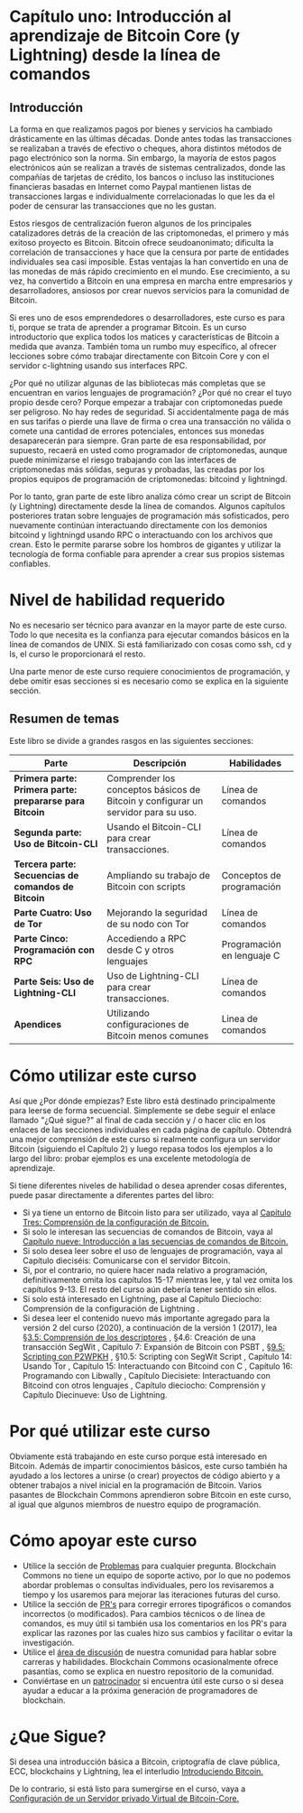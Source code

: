 # Capítulo uno: Introducción al aprendizaje de Bitcoin Core (y Lightning) desde la línea de comandos

## Introducción

La forma en que realizamos pagos por bienes y servicios ha cambiado drásticamente en las últimas décadas. Donde antes todas las transacciones se realizaban a través de efectivo o cheques, ahora distintos métodos de pago electrónico son la norma. Sin embargo, la mayoría de estos pagos electrónicos aún se realizan a través de sistemas centralizados, donde las compañías de tarjetas de crédito, los bancos o incluso las instituciones financieras basadas en Internet como Paypal mantienen listas de transacciones largas e individualmente correlacionadas lo que les da el poder de censurar las transacciones que no les gustan.

Estos riesgos de centralización fueron algunos de los principales catalizadores detrás de la creación de las criptomonedas, el primero y más exitoso proyecto es Bitcoin. Bitcoin ofrece seudoanonimato; dificulta la correlación de transacciones y hace que la censura por parte de entidades individuales sea casi imposible. Estas ventajas la han convertido en una de las monedas de más rápido crecimiento en el mundo. Ese crecimiento, a su vez, ha convertido a Bitcoin en una empresa en marcha entre empresarios y desarrolladores, ansiosos por crear nuevos servicios para la comunidad de Bitcoin.

Si eres uno de esos emprendedores o desarrolladores, este curso es para ti, porque se trata de aprender a programar Bitcoin. Es un curso introductorio que explica todos los matices y características de Bitcoin a medida que avanza. También toma un rumbo muy específico, al ofrecer lecciones sobre cómo trabajar directamente con Bitcoin Core y con el servidor c-lightning usando sus interfaces RPC.

¿Por qué no utilizar algunas de las bibliotecas más completas que se encuentran en varios lenguajes de programación? ¿Por qué no crear el tuyo propio desde cero? Porque empezar a trabajar con criptomonedas puede ser peligroso. No hay redes de seguridad. Si accidentalmente paga de más en sus tarifas o pierde una llave de firma o crea una transacción no válida o comete una cantidad de errores potenciales, entonces sus monedas desaparecerán para siempre. Gran parte de esa responsabilidad, por supuesto, recaerá en usted como programador de criptomonedas, aunque puede minimizarse el riesgo trabajando con las interfaces de criptomonedas más sólidas, seguras y probadas, las creadas por los propios equipos de programación de criptomonedas: bitcoind y lightningd.

Por lo tanto, gran parte de este libro analiza cómo crear un script de Bitcoin (y Lightning) directamente desde la línea de comandos. Algunos capítulos posteriores tratan sobre lenguajes de programación más sofisticados, pero nuevamente continúan interactuando directamente con los demonios bitcoind y lightningd usando RPC o interactuando con los archivos que crean. Esto le permite pararse sobre los hombros de gigantes y utilizar la tecnología de forma confiable para aprender a crear sus propios sistemas confiables.

# Nivel de habilidad requerido

No es necesario ser técnico para avanzar en la mayor parte de este curso. Todo lo que necesita es la confianza para ejecutar comandos básicos en la línea de comandos de UNIX. Si está familiarizado con cosas como ssh, cd y ls, el curso le proporcionará el resto.

Una parte menor de este curso requiere conocimientos de programación, y debe omitir esas secciones si es necesario como se explica en la siguiente sección.

## Resumen de temas

Este libro se divide a grandes rasgos en las siguientes secciones:

| Parte | Descripción | Habilidades |
|-------|---------|---------|
| **Primera parte: Primera parte: prepararse para Bitcoin** | Comprender los conceptos básicos de Bitcoin y configurar un servidor para su uso. | Línea de comandos | 
| **Segunda parte: Uso de Bitcoin-CLI** | Usando el Bitcoin-CLI para crear transacciones. | Línea de comandos |
| **Tercera parte: Secuencias de comandos de Bitcoin** | Ampliando su trabajo de Bitcoin con scripts | Conceptos de programación |
| **Parte Cuatro: Uso de Tor** | Mejorando la seguridad de su nodo con Tor | Línea de comandos |
| **Parte Cinco: Programación con RPC** | Accediendo a RPC desde C y otros lenguajes | Programación en lenguaje C |
| **Parte Seis: Uso de Lightning-CLI** | Uso de Lightning-CLI para crear transacciones. | Línea de comandos |
| **Apendices** | Utilizando configuraciones de Bitcoin menos comunes | Linea de comandos |

# Cómo utilizar este curso

Así que ¿Por dónde empiezas? Este libro está destinado principalmente para leerse de forma secuencial. Simplemente se debe seguir el enlace llamado "¿Qué sigue?"  al final de cada sección y / o hacer clic en los enlaces de las secciones individuales en cada página de capítulo. Obtendrá una mejor comprensión de este curso si realmente configura un servidor Bitcoin (siguiendo el Capítulo 2) y luego repasa todos los ejemplos a lo largo del libro: probar ejemplos es una excelente metodología de aprendizaje.

Si tiene diferentes niveles de habilidad o desea aprender cosas diferentes, puede pasar directamente a diferentes partes del libro:

* Si ya tiene un entorno de Bitcoin listo para ser utilizado, vaya al [Capítulo Tres: Comprensión de la configuración de Bitcoin.](03_2_Conociendo_su_Configuracion_Bitcoin.md)
* Si solo le interesan las secuencias de comandos de Bitcoin, vaya al [Capítulo nueve: Introducción a las secuencias de comandos de Bitcoin.](09_0_Introducing_Bitcoin_Scripts.md)
* Si solo desea leer sobre el uso de lenguajes de programación, vaya al Capítulo dieciséis: Comunicarse con el servidor Bitcoin.
* Si, por el contrario, no quiere hacer nada relativo a programación, definitivamente omita los capítulos 15-17 mientras lee, y tal vez omita los capítulos 9-13. El resto del curso aún debería tener sentido sin ellos.
* Si solo está interesado en Lightning, pase al Capítulo Dieciocho: Comprensión de la configuración de Lightning .
* Si desea leer el contenido nuevo más importante agregado para la versión 2 del curso (2020), a continuación de la versión 1 (2017), lea [§3.5: Comprensión de los descriptores](03_5_Entendiendo_El_Descriptor.md) , §4.6: Creación de una transacción SegWit , Capítulo 7: Expansión de Bitcoin con PSBT , [§9.5: Scripting con P2WPKH](09_5_Codificando_una_P2WPKH.md) , §10.5: Scripting con SegWit Script , Capítulo 14: Usando Tor , Capítulo 15: Interactuando con Bitcoind con C , Capítulo 16: Programando con Libwally , Capítulo Diecisiete: Interactuando con Bitcoind con otros lenguajes , Capítulo dieciocho: Comprensión y Capítulo Diecinueve: Uso de Lightning.

# Por qué utilizar este curso

Obviamente está trabajando en este curso porque está interesado en Bitcoin. Además de impartir conocimientos básicos, este curso también ha ayudado a los lectores a unirse (o crear) proyectos de código abierto y a obtener trabajos a nivel inicial en la programación de Bitcoin. Varios pasantes de Blockchain Commons aprendieron sobre Bitcoin en este curso, al igual que algunos miembros de nuestro equipo de programación.

# Cómo apoyar este curso

* Utilice la sección de [Problemas](https://github.com/BlockchainCommons/Learning-Bitcoin-from-the-Command-Line/issues) para cualquier pregunta. Blockchain Commons no tiene un equipo de soporte activo, por lo que no podemos abordar problemas o consultas individuales, pero los revisaremos a tiempo y los usaremos para mejorar las iteraciones futuras del curso.
* Utilice la sección de [PR's](https://github.com/BlockchainCommons/Learning-Bitcoin-from-the-Command-Line/pulls) para corregir errores tipográficos o comandos incorrectos (o modificados). Para cambios técnicos o de línea de comandos, es muy útil si también usa los comentarios en los PR's para explicar las razones por las cuales hizo sus cambios y facilitar o evitar la investigación.
* Utilice el [área de discusión](https://github.com/BlockchainCommons/Community/discussions) de nuestra comunidad para hablar sobre carreras y habilidades. Blockchain Commons ocasionalmente ofrece pasantías, como se explica en nuestro repositorio de la comunidad.
* Conviértase en un [patrocinador](https://github.com/sponsors/BlockchainCommons) si encuentra útil este curso o si desea ayudar a educar a la próxima generación de programadores de blockchain.

# ¿Que Sigue?

Si desea una introducción básica a Bitcoin, criptografía de clave pública, ECC, blockchains y Lightning, lea el interludio [Introduciendo Bitcoin.](01_1_Introduciendo_Bitcoin.md)

De lo contrario, si está listo para sumergirse en el curso, vaya a [Configuración de un Servidor privado Virtual de Bitcoin-Core.](02_0_Configurando_un_VPS_Bitcoin-Core.md)
